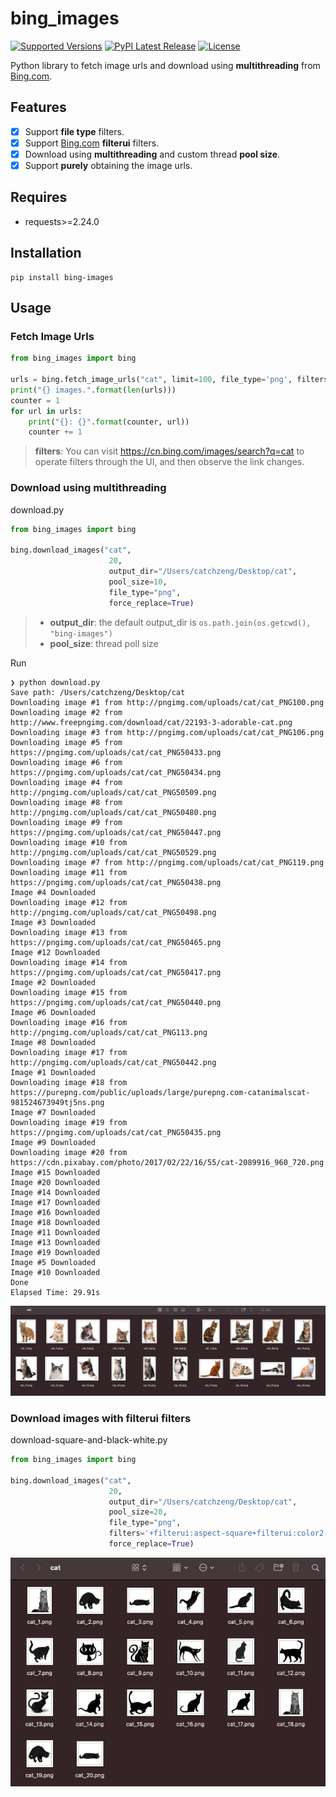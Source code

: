 # bing_images

[![Supported Versions](https://img.shields.io/pypi/pyversions/bing-images.svg)](https://pypi.org/project/bing-images)
[![PyPI Latest Release](https://img.shields.io/pypi/v/bing-images.svg)](https://pypi.org/project/bing-images/)
[![License](https://img.shields.io/pypi/l/bing-images.svg)](https://github.com/bing-images-dev/bing-images/blob/master/LICENSE)

Python library to fetch image urls and download using **multithreading** from [Bing.com](https://bing.com/).

## Features

- [x] Support **file type** filters.
- [x] Support [Bing.com](https://bing.com/) **filterui** filters.
- [x] Download using **multithreading** and custom thread **pool size**.
- [x] Support **purely** obtaining the image urls.

## Requires

- requests>=2.24.0

## Installation

```shell
pip install bing-images
```

## Usage

### Fetch Image Urls

```py
from bing_images import bing

urls = bing.fetch_image_urls("cat", limit=100, file_type='png', filters='+filterui:aspect-square+filterui:color2-bw')
print("{} images.".format(len(urls)))
counter = 1
for url in urls:
    print("{}: {}".format(counter, url))
    counter += 1
```

> **filters**: You can visit <https://cn.bing.com/images/search?q=cat> to operate filters through the UI, and then observe the link changes.

### Download using multithreading

download.py

```py
from bing_images import bing

bing.download_images("cat",
                      20,
                      output_dir="/Users/catchzeng/Desktop/cat",
                      pool_size=10,
                      file_type="png",
                      force_replace=True)
```

> - **output_dir**: the default output_dir is `os.path.join(os.getcwd(), "bing-images")`
> - **pool_size**: thread poll size

Run

```shell
❯ python download.py
Save path: /Users/catchzeng/Desktop/cat
Downloading image #1 from http://pngimg.com/uploads/cat/cat_PNG100.png
Downloading image #2 from http://www.freepngimg.com/download/cat/22193-3-adorable-cat.png
Downloading image #3 from http://pngimg.com/uploads/cat/cat_PNG106.png
Downloading image #5 from https://pngimg.com/uploads/cat/cat_PNG50433.png
Downloading image #6 from https://pngimg.com/uploads/cat/cat_PNG50434.png
Downloading image #4 from http://pngimg.com/uploads/cat/cat_PNG50509.png
Downloading image #8 from http://pngimg.com/uploads/cat/cat_PNG50480.png
Downloading image #9 from https://pngimg.com/uploads/cat/cat_PNG50447.png
Downloading image #10 from http://pngimg.com/uploads/cat/cat_PNG50529.png
Downloading image #7 from http://pngimg.com/uploads/cat/cat_PNG119.png
Downloading image #11 from https://pngimg.com/uploads/cat/cat_PNG50438.png
Image #4 Downloaded
Downloading image #12 from http://pngimg.com/uploads/cat/cat_PNG50498.png
Image #3 Downloaded
Downloading image #13 from https://pngimg.com/uploads/cat/cat_PNG50465.png
Image #12 Downloaded
Downloading image #14 from https://pngimg.com/uploads/cat/cat_PNG50417.png
Image #2 Downloaded
Downloading image #15 from https://pngimg.com/uploads/cat/cat_PNG50440.png
Image #6 Downloaded
Downloading image #16 from http://pngimg.com/uploads/cat/cat_PNG113.png
Image #8 Downloaded
Downloading image #17 from http://pngimg.com/uploads/cat/cat_PNG50442.png
Image #1 Downloaded
Downloading image #18 from https://purepng.com/public/uploads/large/purepng.com-catanimalscat-981524673949tj5ns.png
Image #7 Downloaded
Downloading image #19 from https://pngimg.com/uploads/cat/cat_PNG50435.png
Image #9 Downloaded
Downloading image #20 from https://cdn.pixabay.com/photo/2017/02/22/16/55/cat-2089916_960_720.png
Image #15 Downloaded
Image #20 Downloaded
Image #14 Downloaded
Image #17 Downloaded
Image #16 Downloaded
Image #18 Downloaded
Image #11 Downloaded
Image #13 Downloaded
Image #19 Downloaded
Image #5 Downloaded
Image #10 Downloaded
Done
Elapsed Time: 29.91s
```

![](./images/cat.jpg)

### Download images with **filterui** filters

download-square-and-black-white.py

```py
from bing_images import bing

bing.download_images("cat",
                      20,
                      output_dir="/Users/catchzeng/Desktop/cat",
                      pool_size=20,
                      file_type="png",
                      filters='+filterui:aspect-square+filterui:color2-bw',
                      force_replace=True)
```

![](./images/cat-bw.jpg)
